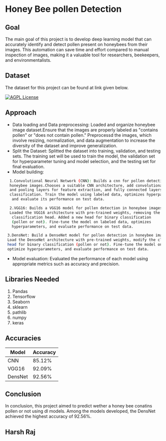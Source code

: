 
# Honey Bee pollen Detection
## Goal

The main goal of this project is to develop deep learning model that can accurately identify and detect pollen present on honeybees from their images. This automation can save time and effort compared to manual inspection of images, making it a valuable tool for researchers, beekeepers, and environmentalists.

## Dataset

The dataset for this project can be found at link given below.



[![AGPL License](https://img.shields.io/badge/Dataset-Link-blue.svg)](https://www.kaggle.com/datasets/ivanfel/honey-bee-pollen)

##


## Approach

- Data loading and Data preprocessing: 
     Loaded and organize honeybee image dataset.Ensure that the images are properly labeled as "contains pollen" or "does not contain pollen."    Preprocessd the images, which involve resizing, normalization, and data augmentation to increase the diversity of the dataset and improve generalization.
- Split the Dataset: Splitted the  dataset into training, validation, and testing sets. The training set will be used to train the model, the validation set for hyperparameter tuning and model selection, and the testing set for final evaluation.
- Model building:

```bash
  1.Convolutional Neural Network (CNN): Builds a cnn for pollen detection in 
  honeybee images.Chooses a suitable CNN architecture, add convolutional 
  and pooling layers for feature extraction, and fully connected layers for 
  classification. Train the model using labeled data, optimizes hyperparameters,
   and evaluate its performance on test data.
```
```bash
  2.VGG16: Builds a VGG16 model for pollen detection in honeybee images. 
  Loaded the VGG16 architecture with pre-trained weights, removing the
   classification head. Added a new head for binary classification 
   (pollen or not). Fine-tune the model on labeled data, optimizes  
   hyperparameters, and evaluate performance on test data.
```
```bash
 3.DensNet: Build a DenseNet model for pollen detection in honeybee images. 
 Load the DenseNet architecture with pre-trained weights, modify the classification 
 head for binary classification (pollen or not). Fine-tune the model on labeled data, 
 optimize hyperparameters, and evaluate performance on test data.
```
- Model evaluation: Evaluated the performance of each model using appropriate metrics such as accuracy and precision.

## Libraries Needed
1.  Pandas
2.  Tensorflow
3.  Seaborn
4.  sklearn
5.  pathlib
6.  numpy
7.  keras

## Accuracies

| Model            | Accuracy                             |
| ----------------- | ----------------------------------------------------------- |
| CNN | 85.12% |
| VGG16 | 92.09% |
| DensNet| 92.56% |

## Conclusion
 In conclusion, this project aimed to predict wether a honey bee conatins pollen or not using dl models. Among the models developed, the DensNet achieved the highest accuracy of 92.56%. 

 ## Harsh Raj


